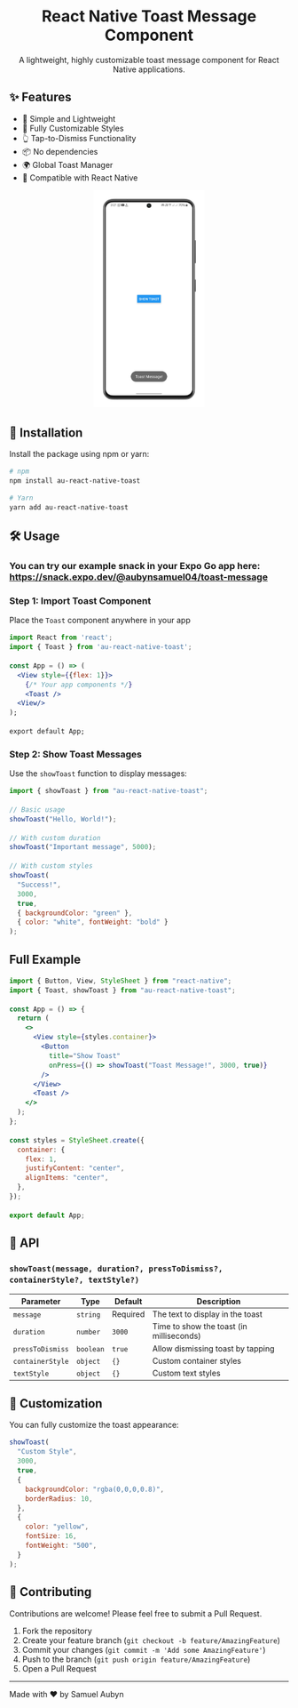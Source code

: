 <div align="center">
      
# React Native Toast Message Component

A lightweight, highly customizable toast message component for React Native applications.

</div>

## ✨ Features

- 🚀 Simple and Lightweight
- 🎨 Fully Customizable Styles
- 👆 Tap-to-Dismiss Functionality
- 📦 No dependencies
- 🌍 Global Toast Manager
- 📱 Compatible with React Native

<div align="center">
      <img src="screenshots/toastMessage.png" width="200" alt="Toast Message Screenshot" />
</div>

## 🚀 Installation

Install the package using npm or yarn:

```bash
# npm
npm install au-react-native-toast
```

```bash
# Yarn
yarn add au-react-native-toast
```

## 🛠 Usage

### You can try our example snack in your Expo Go app here: <https://snack.expo.dev/@aubynsamuel04/toast-message>

### Step 1: Import Toast Component

Place the `Toast` component anywhere in your app

```jsx
import React from 'react';
import { Toast } from 'au-react-native-toast';

const App = () => (
  <View style={{flex: 1}}>
    {/* Your app components */}
    <Toast />
  <View/>
);

export default App;
```

### Step 2: Show Toast Messages

Use the `showToast` function to display messages:

```jsx
import { showToast } from "au-react-native-toast";

// Basic usage
showToast("Hello, World!");

// With custom duration
showToast("Important message", 5000);

// With custom styles
showToast(
  "Success!",
  3000,
  true,
  { backgroundColor: "green" },
  { color: "white", fontWeight: "bold" }
);
```

## Full Example

```jsx
import { Button, View, StyleSheet } from "react-native";
import { Toast, showToast } from "au-react-native-toast";

const App = () => {
  return (
    <>
      <View style={styles.container}>
        <Button
          title="Show Toast"
          onPress={() => showToast("Toast Message!", 3000, true)}
        />
      </View>
      <Toast />
    </>
  );
};

const styles = StyleSheet.create({
  container: {
    flex: 1,
    justifyContent: "center",
    alignItems: "center",
  },
});

export default App;
```

## 📝 API

### `showToast(message, duration?, pressToDismiss?, containerStyle?, textStyle?)`

| Parameter        | Type      | Default  | Description                              |
| ---------------- | --------- | -------- | ---------------------------------------- |
| `message`        | `string`  | Required | The text to display in the toast         |
| `duration`       | `number`  | `3000`   | Time to show the toast (in milliseconds) |
| `pressToDismiss` | `boolean` | `true`   | Allow dismissing toast by tapping        |
| `containerStyle` | `object`  | `{}`     | Custom container styles                  |
| `textStyle`      | `object`  | `{}`     | Custom text styles                       |

## 🎨 Customization

You can fully customize the toast appearance:

```jsx
showToast(
  "Custom Style",
  3000,
  true,
  {
    backgroundColor: "rgba(0,0,0,0.8)",
    borderRadius: 10,
  },
  {
    color: "yellow",
    fontSize: 16,
    fontWeight: "500",
  }
);
```

## 🤝 Contributing

Contributions are welcome! Please feel free to submit a Pull Request.

1. Fork the repository
2. Create your feature branch (`git checkout -b feature/AmazingFeature`)
3. Commit your changes (`git commit -m 'Add some AmazingFeature'`)
4. Push to the branch (`git push origin feature/AmazingFeature`)
5. Open a Pull Request

---

Made with ❤️ by Samuel Aubyn
